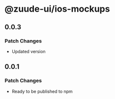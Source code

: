 # @zuude-ui/ios-mockups

## 0.0.3

### Patch Changes

- Updated version

## 0.0.1

### Patch Changes

- Ready to be published to npm
